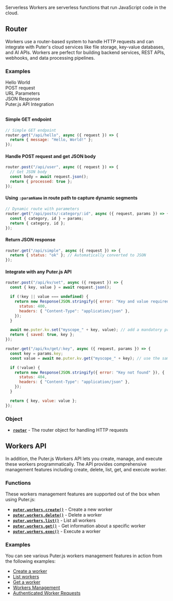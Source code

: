 Serverless Workers are serverless functions that run JavaScript code in the cloud.

## Router

Workers use a router-based system to handle HTTP requests and can integrate with Puter's cloud services like file storage, key-value databases, and AI APIs. Workers are perfect for building backend services, REST APIs, webhooks, and data processing pipelines.

### Examples

<div style="overflow:hidden; margin-bottom: 30px;">
    <div class="example-group active" data-section="hello"><span>Hello World</span></div>
    <div class="example-group" data-section="json"><span>POST request</span></div>
    <div class="example-group" data-section="url-params"><span>URL Parameters</span></div>
    <div class="example-group" data-section="json-resp"><span>JSON Response</span></div>
    <div class="example-group" data-section="integration"><span>Puter.js API Integration</span></div>
</div>

<div class="example-content" data-section="hello" style="display:block;">

#### Simple GET endpoint

```js
// Simple GET endpoint
router.get("/api/hello", async ({ request }) => {
  return { message: "Hello, World!" };
});
```

</div>

<div class="example-content" data-section="json">

#### Handle POST request and get JSON body

```js
router.post("/api/user", async ({ request }) => {
  // Get JSON body
  const body = await request.json();
  return { processed: true };
});
```

</div>

<div class="example-content" data-section="url-params">

#### Using `:paramName` in route path to capture dynamic segments

```js
// Dynamic route with parameters
router.get("/api/posts/:category/:id", async ({ request, params }) => {
  const { category, id } = params;
  return { category, id };
});
```

</div>

<div class="example-content" data-section="json-resp">

#### Return JSON response

```js
router.get("/api/simple", async ({ request }) => {
  return { status: "ok" }; // Automatically converted to JSON
});
```

</div>

<div class="example-content" data-section="integration">

#### Integrate with any Puter.js API

```js
router.post("/api/kv/set", async ({ request }) => {
  const { key, value } = await request.json();

  if (!key || value === undefined) {
    return new Response(JSON.stringify({ error: "Key and value required" }), {
      status: 400,
      headers: { "Content-Type": "application/json" },
    });
  }

  await me.puter.kv.set("myscope_" + key, value); // add a mandatory prefix so this wont blindly read the KV of the user's other data
  return { saved: true, key };
});

router.get("/api/kv/get/:key", async ({ request, params }) => {
  const key = params.key;
  const value = await me.puter.kv.get("myscope_" + key); // use the same prefix

  if (!value) {
    return new Response(JSON.stringify({ error: "Key not found" }), {
      status: 404,
      headers: { "Content-Type": "application/json" },
    });
  }

  return { key, value: value };
});
```

</div>

### Object

- **[`router`](/Workers/router/)** - The router object for handling HTTP requests

## Workers API

In addition, the Puter.js Workers API lets you create, manage, and execute these workers programmatically. The API provides comprehensive management features including create, delete, list, get, and execute worker.

### Functions

These workers management features are supported out of the box when using Puter.js:

- **[`puter.workers.create()`](/Workers/create/)** - Create a new worker
- **[`puter.workers.delete()`](/Workers/delete/)** - Delete a worker
- **[`puter.workers.list()`](/Workers/list/)** - List all workers
- **[`puter.workers.get()`](/Workers/get/)** - Get information about a specific worker
- **[`puter.workers.exec()`](/Workers/exec/)** - Execute a worker

### Examples

You can see various Puter.js workers management features in action from the following examples:

- [Create a worker](/playground/?example=workers-create)
- [List workers](/playground/?example=workers-list)
- [Get a worker](/playground/?example=workers-get)
- [Workers Management](/playground/?example=workers-management)
- [Authenticated Worker Requests](/playground/?example=workers-exec)
